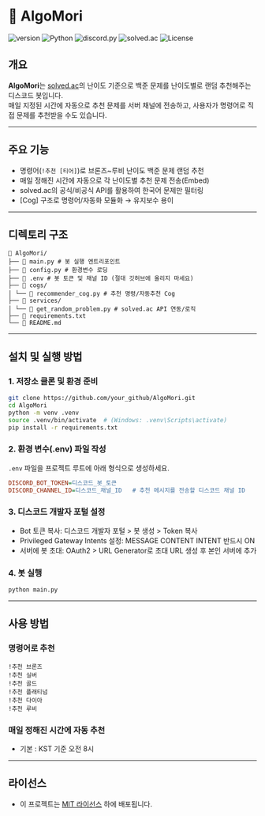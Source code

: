# 🧠 AlgoMori

![version](https://img.shields.io/badge/version-1.0.0-blue)
![Python](https://img.shields.io/badge/python-3.10%2B-blue)
![discord.py](https://img.shields.io/badge/discord.py-2.x-blue)
![solved.ac](https://img.shields.io/badge/solved.ac-API-success)
![License](https://img.shields.io/github/license/byeongkukoh/AlgoMori)

## 개요

**AlgoMori**는 [solved.ac](https://solved.ac/)의 난이도 기준으로 백준 문제를 난이도별로 랜덤 추천해주는 디스코드 봇입니다.  
매일 지정된 시간에 자동으로 추천 문제를 서버 채널에 전송하고, 사용자가 명령어로 직접 문제를 추천받을 수도 있습니다.

---

## 주요 기능

- 명령어(`!추천 [티어]`)로 브론즈~루비 난이도 백준 문제 랜덤 추천
- 매일 정해진 시간에 자동으로 각 난이도별 추천 문제 전송(Embed)
- solved.ac의 공식/비공식 API를 활용하여 한국어 문제만 필터링
- [Cog] 구조로 명령어/자동화 모듈화 → 유지보수 용이

---

## 디렉토리 구조

```
📁 AlgoMori/
├── 📜 main.py # 봇 실행 엔트리포인트
├── 📜 config.py # 환경변수 로딩
├── 📜 .env # 봇 토큰 및 채널 ID (절대 깃허브에 올리지 마세요)
├── 📁 cogs/
│ └── 📜 recommender_cog.py # 추천 명령/자동추천 Cog
├── 📁 services/
│ └── 📜 get_random_problem.py # solved.ac API 연동/로직
├── 📜 requirements.txt
└── 📜 README.md
```

---

## 설치 및 실행 방법

### 1. 저장소 클론 및 환경 준비

```bash
git clone https://github.com/your_github/AlgoMori.git
cd AlgoMori
python -m venv .venv
source .venv/bin/activate  # (Windows: .venv\Scripts\activate)
pip install -r requirements.txt
```

### 2. 환경 변수(.env) 파일 작성

`.env` 파일을 프로젝트 루트에 아래 형식으로 생성하세요.

```ini
DISCORD_BOT_TOKEN=디스코드_봇_토큰
DISCORD_CHANNEL_ID=디스코드_채널_ID   # 추천 메시지를 전송할 디스코드 채널 ID
```

### 3. 디스코드 개발자 포털 설정

- Bot 토큰 복사: 디스코드 개발자 포털 > 봇 생성 > Token 복사
- Privileged Gateway Intents 설정: MESSAGE CONTENT INTENT 반드시 ON
- 서버에 봇 초대: OAuth2 > URL Generator로 초대 URL 생성 후 본인 서버에 추가

### 4. 봇 실행

```bash
python main.py
```

---

## 사용 방법

### 명령어로 추천

```
!추천 브론즈
!추천 실버
!추천 골드
!추천 플래티넘
!추천 다이아
!추천 루비
```

### 매일 정해진 시간에 자동 추천

- 기본 : KST 기준 오전 8시

---

## 라이선스

- 이 프로젝트는 [MIT 라이선스](https://opensource.org/license/MIT) 하에 배포됩니다.